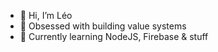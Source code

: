 - 👋 Hi, I’m Léo
- 👀 Obsessed with building value systems
- 🌱 Currently learning NodeJS, Firebase & stuff
